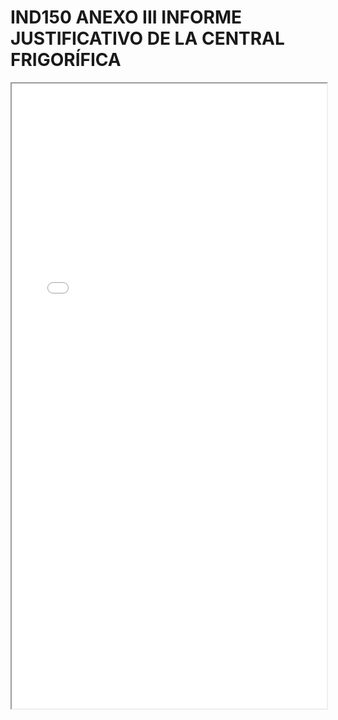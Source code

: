 # IND150 ANEXO III INFORME JUSTIFICATIVO DE LA CENTRAL FRIGORÍFICA

<iframe src="../IND150 ANEXO III INFORME JUSTIFICATIVO DE LA CENTRAL FRIGORÍFICA.pdf" width="100%" height="1000px"></iframe>
